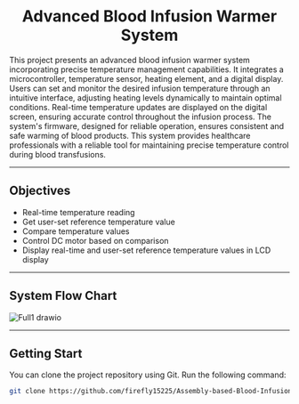 <h1 align="center">Advanced Blood Infusion Warmer System</h1>

This project presents an advanced blood infusion warmer system incorporating precise temperature management capabilities. It integrates a microcontroller, temperature sensor, heating element, and a digital display. Users can set and monitor the desired infusion temperature through an intuitive interface, adjusting heating levels dynamically to maintain optimal conditions. Real-time temperature updates are displayed on the digital screen, ensuring accurate control throughout the infusion process. The system's firmware, designed for reliable operation, ensures consistent and safe warming of blood products. This system provides healthcare professionals with a reliable tool for maintaining precise temperature control during blood transfusions.

---

## Objectives

- Real-time temperature reading
- Get user-set reference temperature value
- Compare temperature values
- Control DC motor based on comparison
- Display real-time and user-set reference temperature values in LCD display

---

## System Flow Chart
![Full1 drawio](https://github.com/firefly15225/Assembly-based-Blood-Infusion-Warmer-System/assets/147505226/0864cc4b-9991-43f6-945b-c83e541e2ca1)

---

## Getting Start

You can clone the project repository using Git. Run the following command:

```bash
git clone https://github.com/firefly15225/Assembly-based-Blood-Infusion-Warmer-System.git
